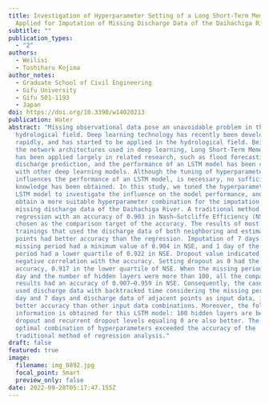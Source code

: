 ```yaml
---
title: Investigation of Hyperparameter Setting of a Long Short-Term Memory Model
  Applied for Imputation of Missing Discharge Data of the Daihachiga River
subtitle: ""
publication_types:
  - "2"
authors:
  - Weilisi
  - Toshiharu Kojima
author_notes:
  - Graduate School of Civil Engineering
  - Gifu University
  - Gifu 501-1193
  - Japan
doi: https://doi.org/10.3390/w14020213
publication: Water
abstract: "Missing observational data pose an unavoidable problem in the
  hydrological field. Deep learning technology has recently been developing
  rapidly, and has started to be applied in the hydrological field. Being one of
  the network architectures used in deep learning, Long Short-Term Memory (LSTM)
  has been applied largely in related research, such as flood forecasting and
  discharge prediction, and the performance of an LSTM model has been compared
  with other deep learning models. Although the tuning of hyperparameters, which
  influences the performance of an LSTM model, is necessary, no sufficient
  knowledge has been obtained. In this study, we tuned the hyperparameters of an
  LSTM model to investigate the influence on the model performance, and tried to
  obtain a more suitable hyperparameter combination for the imputation of
  missing discharge data of the Daihachiga River. A traditional method, linear
  regression with an accuracy of 0.903 in Nash–Sutcliffe Efficiency (NSE), was
  chosen as the comparison target of the accuracy. The results of most of the
  trainings that used the discharge data of both neighboring and estimation
  points had better accuracy than the regression. Imputation of 7 days of the
  missing period had a minimum value of 0.904 in NSE, and 1 day of the missing
  period had a lower quartile of 0.922 in NSE. Dropout value indicated a
  negative correlation with the accuracy. Setting dropout as 0 had the best
  accuracy, 0.917 in the lower quartile of NSE. When the missing period was 1
  day and the number of hidden layers were more than 100, all the compared
  results had an accuracy of 0.907–0.959 in NSE. Consequently, the case, which
  used discharge data with backtracked time considering the missing period of 1
  day and 7 days and discharge data of adjacent points as input data, indicated
  better accuracy than other input data combinations. Moreover, the following
  information is obtained for this LSTM model: 100 hidden layers are better, and
  dropout and recurrent dropout levels equaling 0 are also better. The obtained
  optimal combination of hyperparameters exceeded the accuracy of the
  traditional method of regression analysis."
draft: false
featured: true
image:
  filename: img_0892.jpg
  focal_point: Smart
  preview_only: false
date: 2022-09-28T05:17:47.155Z
---
```

